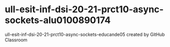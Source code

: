 # ull-esit-inf-dsi-20-21-prct10-async-sockets-alu0100890174
ull-esit-inf-dsi-20-21-prct10-async-sockets-educande05 created by GitHub Classroom
